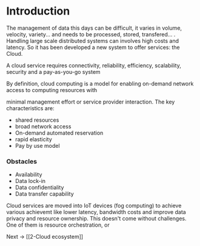 # Introduction
The management of data this days can be difficult, it varies in volume, velocity, variety... and needs to be processed, stored, transfered... . Handling large scale distributed systems can involves high costs and latency.
So it has been developed a new system to offer services: the Cloud.


A cloud service requires connectivity, reliability, efficiency, scalability, security and a pay-as-you-go system



By definition, cloud computing is a model for enabling on-demand network access to computing resources with

minimal management effort or service provider interaction. The key characteristics are:
- shared resources
- broad network access
- On-demand automated reservation
- rapid elasticity
- Pay by use model



  
### Obstacles

- Availability
- Data lock-in
- Data confidentiality
- Data transfer capability

Cloud services are moved into IoT devices (fog computing) to achieve various achievemt like lower latency, bandwidth costs and improve data privacy and resource ownership. This doesn't come without challenges. One of them is resource orchestration, or



Next -> [[2-Cloud ecosystem]]
